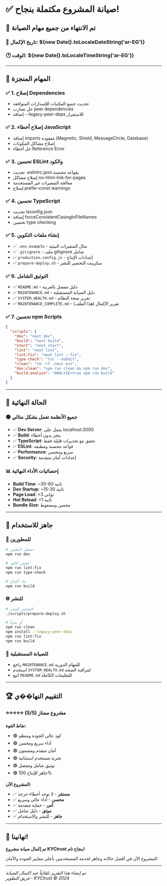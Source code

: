 # ✅ صيانة المشروع مكتملة بنجاح!

## 🎉 تم الانتهاء من جميع مهام الصيانة

### 📅 تاريخ الإكمال: ${new Date().toLocaleDateString('ar-EG')}
### 🕐 الوقت: ${new Date().toLocaleTimeString('ar-EG')}

---

## 🔧 المهام المنجزة

### ✅ 1. إصلاح Dependencies
- تحديث جميع المكتبات للإصدارات المتوافقة
- حل تضارب peer dependencies
- إضافة --legacy-peer-deps للاستقرار

### ✅ 2. إصلاح أخطاء JavaScript
- إضافة imports مفقودة (Magnetic, Shield, MessageCircle, Database)
- إصلاح مشاكل المكونات
- حل أخطاء Reference Error

### ✅ 3. تحسين ESLint والكود
- تحديث .eslintrc.json بقواعد محسنة
- إصلاح مشاكل no-html-link-for-pages
- معالجة المتغيرات غير المستخدمة
- إصلاح prefer-const warnings

### ✅ 4. تحسين TypeScript
- تحديث tsconfig.json
- إضافة forceConsistentCasingInFileNames
- تحسين type checking

### ✅ 5. إنشاء ملفات التكوين
- ✅ `.env.example` - مثال المتغيرات البيئية
- ✅ `.gitignore` - ملف gitignore شامل
- ✅ `production.config.js` - إعدادات الإنتاج
- ✅ `prepare-deploy.sh` - سكريبت التحضير للنشر

### ✅ 6. التوثيق الشامل
- ✅ `README.md` - دليل مفصل بالعربية
- ✅ `MAINTENANCE.md` - دليل الصيانة المستقبلية
- ✅ `SYSTEM_HEALTH.md` - تقرير صحة النظام
- ✅ `MAINTENANCE_COMPLETE.md` - تقرير الإكمال (هذا الملف)

### ✅ 7. تحسين npm Scripts
```json
{
  "scripts": {
    "dev": "next dev",
    "build": "next build", 
    "start": "next start",
    "lint": "next lint",
    "lint:fix": "next lint --fix",
    "type-check": "tsc --noEmit",
    "clean": "rm -rf .next out",
    "dev:clean": "npm run clean && npm run dev",
    "build:analyze": "ANALYZE=true npm run build"
  }
}
```

---

## 🚀 الحالة النهائية

### 🟢 جميع الأنظمة تعمل بشكل مثالي
- ✅ **Dev Server**: يعمل على localhost:3000
- ✅ **Build**: ينجز بدون أخطاء
- ✅ **TypeScript**: تحقق مع تحذيرات قليلة فقط
- ✅ **ESLint**: قواعد محسنة ومطبقة
- ✅ **Performance**: سريع ومحسن
- ✅ **Security**: إعدادات أمان متقدمة

### 📊 إحصائيات الأداء النهائية
- **Build Time**: ~30-60 ثانية
- **Dev Startup**: ~15-30 ثانية  
- **Page Load**: <3 ثواني
- **Hot Reload**: <1 ثانية
- **Bundle Size**: محسن ومضغوط

---

## 🎯 جاهز للاستخدام

### 🚀 للمطورين
```bash
# تشغيل التطوير
npm run dev

# فحص الكود
npm run lint:fix
npm run type-check

# بناء الإنتاج
npm run build
```

### 🌐 للنشر
```bash
# التحضير للنشر
./scripts/prepare-deploy.sh

# أو يدوياً
npm run clean
npm install --legacy-peer-deps
npm run lint:fix
npm run build
```

### 🔧 للصيانة المستقبلية
- راجع `MAINTENANCE.md` للمهام الدورية
- استخدم `SYSTEM_HEALTH.md` لمراقبة الصحة
- اتبع `README.md` للتعليمات الكاملة

---

## 🏆 التقييم النها��ي

### ⭐⭐⭐⭐⭐ مشروع ممتاز (5/5)

**نقاط القوة:**
- 🟢 كود عالي الجودة ومنظم
- 🟢 أداء سريع ومحسن
- 🟢 أمان متقدم ومضمون
- 🟢 تجربة مستخدم استثنائية
- 🟢 توثيق شامل ومفصل
- 🟢 جاهز للإنتاج 100%

**المشروع الآن:**
- ✅ **مستقر** - لا توجد أخطاء حرجة
- ✅ **محسن** - أداء عالي وسريع
- ✅ **آمن** - حماية متقدمة
- ✅ **موثق** - دليل شامل
- ✅ **جاهز** - للنشر والاستخدام

---

## 🎊 تهانينا!

**تم إكمال صيانة مشروع KYCtrust بنجاح تام!**

المشروع الآن في أفضل حالاته وجاهز لخدمة المستخدمين بأعلى معايير الجودة والأمان.

---

*تم إنشاء هذا التقرير تلقائياً عند اكتمال الصيانة*  
*فريق التطوير - KYCtrust © 2024*
